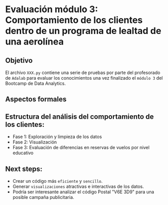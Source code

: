 # Evaluación módulo 3: Comportamiento de los clientes dentro de un programa de lealtad de una aerolínea

## Objetivo 
El archivo `XXX.py` contiene una serie de pruebas por parte del profesorado de `Adalab` para evaluar los conocimientos una vez finalizado el `módulo 3` del Bootcamp de Data Analytics.

## Aspectos formales


## Estructura del análisis del comportamiento de los clientes:
- Fase 1: Exploración y limpieza de los datos
- Fase 2: Visualización
- Fase 3: Evaluación de diferencias en reservas de vuelos por nivel educativo

## Next steps:
- Crear un código más `eficiente` y `sencillo`.
- Generar `visualizaciones` atractivas e interactivas de los datos.
- Podría ser interesante analizar el código Postal "V6E 3D9" para una posible campaña publicitaria.


